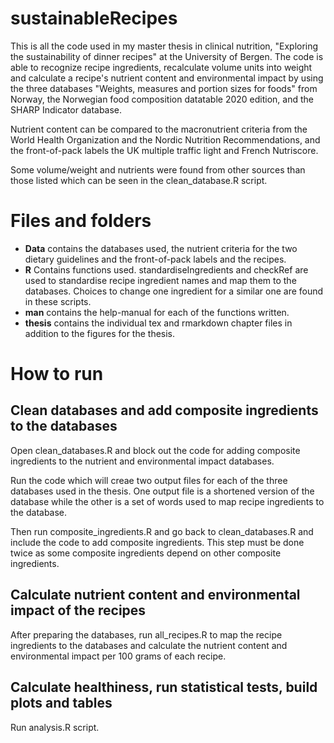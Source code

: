 # sustainableRecipes
This is all the code used in my master thesis in clinical nutrition, "Exploring the sustainability of dinner recipes" at the University of Bergen. The code is able to recognize recipe ingredients, recalculate volume units into weight and calculate a recipe's nutrient content and environmental impact by using the three databases "Weights, measures and portion sizes for foods" from Norway, the Norwegian food composition datatable 2020 edition, and the SHARP Indicator database. 

Nutrient content can be compared to the macronutrient criteria from the World Health Organization and the Nordic Nutrition Recommendations, and the front-of-pack labels the UK multiple traffic light and French Nutriscore. 

Some volume/weight and nutrients were found from other sources than those listed which can be seen in the clean_database.R script. 

# Files and folders
- **Data** contains the databases used, the nutrient criteria for the two dietary guidelines and the front-of-pack labels and the recipes.
- **R** Contains functions used. standardiseIngredients and checkRef are used to standardise recipe ingredient names and map them to the databases. Choices to change one ingredient for a similar one are found in these scripts.
- **man** contains the help-manual for each of the functions written. 
- **thesis** contains the individual tex and rmarkdown chapter files in addition to the figures for the thesis.

# How to run
## Clean databases and add composite ingredients to the databases
Open clean_databases.R and block out the code for adding composite ingredients to the nutrient and environmental impact databases. 

Run the code which will creae two output files for each of the three databases used in the thesis. One output file is a shortened version of the database while the other is a set of words used to map recipe ingredients to the database.

Then run composite_ingredients.R and go back to clean_databases.R and include the code to add composite ingredients. This step must be done twice as some composite ingredients depend on other composite ingredients.

## Calculate nutrient content and environmental impact of the recipes
After preparing the databases, run all_recipes.R to map the recipe ingredients to the databases and calculate the nutrient content and environmental impact per 100 grams of each recipe.

## Calculate healthiness, run statistical tests, build plots and tables
Run analysis.R script.
